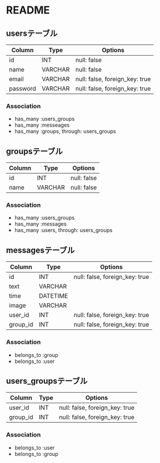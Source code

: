 # README
## usersテーブル

|Column|Type|Options|
|------|----|-------|
|id|INT|null: false|
|name|VARCHAR|null: false|
|email|VARCHAR|null: false, foreign_key: true|
|password|VARCHAR|null: false, foreign_key: true|


### Association
- has_many :users_groups
- has_many :messeages
- has_many  :groups,  through:  users_groups



## groupsテーブル

|Column|Type|Options|
|------|----|-------|
|id|INT|null: false|
|name|VARCHAR|null: false|



### Association
- has_many :users_groups
- has_many :messages
- has_many :users,  through:  users_groups


## messagesテーブル

|Column|Type|Options|
|------|----|-------|
|id|INT| null: false, foreign_key: true|
|text|VARCHAR| |
|time|DATETIME| |
|image|VARCHAR| |
|user_id|INT|null: false, foreign_key: true|
|group_id|INT|null: false, foreign_key: true|


### Association
- belongs_to :group
- belongs_to :user


## users_groupsテーブル

|Column|Type|Options|
|------|----|-------|
|user_id|INT|null: false, foreign_key: true|
|group_id|INT|null: false, foreign_key: true|


### Association
- belongs_to :user
- belongs_to :group
